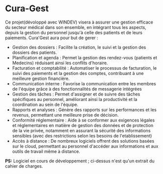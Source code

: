 # Cura-Gest
Ce projet(dévoloppé avec WINDEV) visera à assurer une gestion efficace du secteur médical dans son ensemble, en intégrant tous les aspects, depuis la gestion du personnel jusqu'à celle des patients et de leurs paiements.
Cura'Gest aura pour but de gerer :
- Gestion des dossiers : Facilite la création, le suivi et la gestion des dossiers des patients.
- Planification et agenda : Permet la gestion des rendez-vous (patients et Medecins) réduisant ainsi les conflits d'horaire.
- Facturation et comptabilité : Automatiser le processus de facturation, le suivi des paiements et la gestion des comptes, contribuant à une meilleure gestion financière.
- Communication interne : Favorise la communication entre les membres de l'équipe grâce à des fonctionnalités de messagerie intégrées
- Gestion des tâches : Permet d'assigner et de suivre des tâches spécifiques au personnel, améliorant ainsi la productivité et la coordination au sein de l'équipe.
- Rapports et analyses : Génère des rapports sur les performances et les revenus, permettant une meilleure prise de décision.
- Conformité réglementaire : Aide à se conformer aux exigences légales et réglementaires en matière de gestion des données et de protection de la vie privée, notamment en assurant la sécurité des informations sensibles (avec des restrictions selon les besoins de l'etablissement)
- Accès à distance : De nombreux logiciels offrent des solutions basées sur le cloud, permettant au personnel d'accéder aux informations et aux outils de travail même à distance.

**PS:** Logiciel en cours de développement ; ci-dessus n'est qu'un extrait du cahier de charges.

